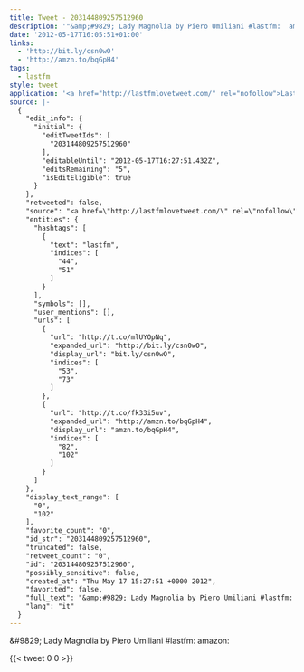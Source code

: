 ```yaml
---
title: Tweet - 203144809257512960
description: '"&amp;#9829; Lady Magnolia by Piero Umiliani #lastfm:  amazon: "'
date: '2012-05-17T16:05:51+01:00'
links:
  - 'http://bit.ly/csn0wO'
  - 'http://amzn.to/bqGpH4'
tags:
  - lastfm
style: tweet
application: '<a href="http://lastfmlovetweet.com/" rel="nofollow">LastfmLoveTweet</a>'
source: |-
  {
    "edit_info": {
      "initial": {
        "editTweetIds": [
          "203144809257512960"
        ],
        "editableUntil": "2012-05-17T16:27:51.432Z",
        "editsRemaining": "5",
        "isEditEligible": true
      }
    },
    "retweeted": false,
    "source": "<a href=\"http://lastfmlovetweet.com/\" rel=\"nofollow\">LastfmLoveTweet</a>",
    "entities": {
      "hashtags": [
        {
          "text": "lastfm",
          "indices": [
            "44",
            "51"
          ]
        }
      ],
      "symbols": [],
      "user_mentions": [],
      "urls": [
        {
          "url": "http://t.co/mlUYOpNq",
          "expanded_url": "http://bit.ly/csn0wO",
          "display_url": "bit.ly/csn0wO",
          "indices": [
            "53",
            "73"
          ]
        },
        {
          "url": "http://t.co/fk33i5uv",
          "expanded_url": "http://amzn.to/bqGpH4",
          "display_url": "amzn.to/bqGpH4",
          "indices": [
            "82",
            "102"
          ]
        }
      ]
    },
    "display_text_range": [
      "0",
      "102"
    ],
    "favorite_count": "0",
    "id_str": "203144809257512960",
    "truncated": false,
    "retweet_count": "0",
    "id": "203144809257512960",
    "possibly_sensitive": false,
    "created_at": "Thu May 17 15:27:51 +0000 2012",
    "favorited": false,
    "full_text": "&amp;#9829; Lady Magnolia by Piero Umiliani #lastfm: http://t.co/mlUYOpNq amazon: http://t.co/fk33i5uv",
    "lang": "it"
  }
---
```

&amp;#9829; Lady Magnolia by Piero Umiliani #lastfm:  amazon: 
    
{{< tweet 0 0 >}}
    
